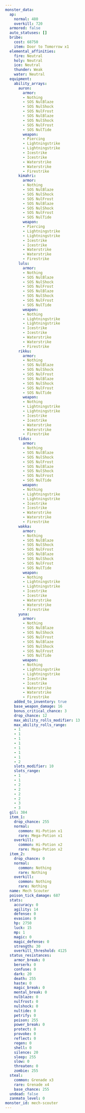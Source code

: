 ```yaml
---
monster_data:
  ap:
    normal: 480
    overkill: 720
  armored: false
  auto_statuses: []
  bribe:
    cost: 68750
    item: Door to Tomorrow x1
  elemental_affinities:
    fire: Neutral
    holy: Neutral
    ice: Neutral
    thunder: Weak
    water: Neutral
  equipment:
    ability_arrays:
      auron:
        armor:
        - Nothing
        - SOS NulBlaze
        - SOS NulShock
        - SOS NulFrost
        - SOS NulBlaze
        - SOS NulShock
        - SOS NulFrost
        - SOS NulTide
        weapon:
        - Piercing
        - Lightningstrike
        - Lightningstrike
        - Icestrike
        - Icestrike
        - Waterstrike
        - Waterstrike
        - Firestrike
      kimahri:
        armor:
        - Nothing
        - SOS NulBlaze
        - SOS NulShock
        - SOS NulFrost
        - SOS NulBlaze
        - SOS NulShock
        - SOS NulFrost
        - SOS NulTide
        weapon:
        - Piercing
        - Lightningstrike
        - Lightningstrike
        - Icestrike
        - Icestrike
        - Waterstrike
        - Waterstrike
        - Firestrike
      lulu:
        armor:
        - Nothing
        - SOS NulBlaze
        - SOS NulShock
        - SOS NulFrost
        - SOS NulBlaze
        - SOS NulShock
        - SOS NulFrost
        - SOS NulTide
        weapon:
        - Nothing
        - Lightningstrike
        - Lightningstrike
        - Icestrike
        - Icestrike
        - Waterstrike
        - Waterstrike
        - Firestrike
      rikku:
        armor:
        - Nothing
        - SOS NulBlaze
        - SOS NulShock
        - SOS NulFrost
        - SOS NulBlaze
        - SOS NulShock
        - SOS NulFrost
        - SOS NulTide
        weapon:
        - Nothing
        - Lightningstrike
        - Lightningstrike
        - Icestrike
        - Icestrike
        - Waterstrike
        - Waterstrike
        - Firestrike
      tidus:
        armor:
        - Nothing
        - SOS NulBlaze
        - SOS NulShock
        - SOS NulFrost
        - SOS NulBlaze
        - SOS NulShock
        - SOS NulFrost
        - SOS NulTide
        weapon:
        - Nothing
        - Lightningstrike
        - Lightningstrike
        - Icestrike
        - Icestrike
        - Waterstrike
        - Waterstrike
        - Firestrike
      wakka:
        armor:
        - Nothing
        - SOS NulBlaze
        - SOS NulShock
        - SOS NulFrost
        - SOS NulBlaze
        - SOS NulShock
        - SOS NulFrost
        - SOS NulTide
        weapon:
        - Nothing
        - Lightningstrike
        - Lightningstrike
        - Icestrike
        - Icestrike
        - Waterstrike
        - Waterstrike
        - Firestrike
      yuna:
        armor:
        - Nothing
        - SOS NulBlaze
        - SOS NulShock
        - SOS NulFrost
        - SOS NulBlaze
        - SOS NulShock
        - SOS NulFrost
        - SOS NulTide
        weapon:
        - Nothing
        - Lightningstrike
        - Lightningstrike
        - Icestrike
        - Icestrike
        - Waterstrike
        - Waterstrike
        - Firestrike
    added_to_inventory: true
    base_weapon_damage: 16
    bonus_critical_chance: 3
    drop_chance: 12
    max_ability_rolls_modifier: 13
    max_ability_rolls_range:
    - 1
    - 1
    - 1
    - 1
    - 1
    - 1
    - 1
    - 2
    slots_modifier: 10
    slots_range:
    - 1
    - 1
    - 2
    - 2
    - 2
    - 2
    - 3
    - 3
  gil: 384
  item_1:
    drop_chance: 255
    normal:
      common: Hi-Potion x1
      rare: Mega-Potion x1
    overkill:
      common: Hi-Potion x2
      rare: Mega-Potion x2
  item_2:
    drop_chance: 0
    normal:
      common: Nothing
      rare: Nothing
    overkill:
      common: Nothing
      rare: Nothing
  name: Mech Scouter
  poison_tick_damage: 687
  stats:
    accuracy: 0
    agility: 14
    defense: 0
    evasion: 0
    hp: 2750
    luck: 15
    mp: 1
    magic: 0
    magic_defense: 0
    strength: 30
    overkill_threshold: 4125
  status_resistances:
    armor_break: 0
    berserk: 0
    confuse: 0
    dark: 20
    death: 255
    haste: 0
    magic_break: 0
    mental_break: 0
    nulblaze: 0
    nulfrost: 0
    nulshock: 0
    nultide: 0
    petrify: 0
    poison: 255
    power_break: 0
    protect: 0
    provoke: 0
    reflect: 0
    regen: 0
    shell: 0
    silence: 20
    sleep: 255
    slow: 0
    threaten: 0
    zombie: 255
  steal:
    common: Grenade x3
    rare: Grenade x4
    base_chance: 255
  undead: false
  zanmato_level: 0
monster_id: mech-scouter
---
```

